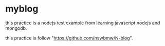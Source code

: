 # myblog

this practice is a nodejs test example from learning javascript nodejs and mongodb.

this practice is follow "https://github.com/nswbmw/N-blog".
